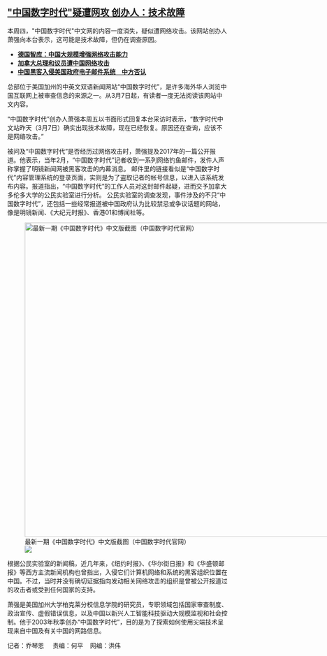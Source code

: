 <!--1709931720000-->
["中国数字时代"疑遭网攻   创办人：技术故障](https://www.rfa.org/mandarin/yataibaodao/meiti/lu3-03082024110000.html)
------

<p>本周四，"中国数字时代"中文网的内容一度消失，疑似遭网络攻击。该网站创办人萧强向本台表示，这可能是技术故障，但仍在调查原因。</p><ul><li><a href="https://www.rfa.org/mandarin/Xinwen/7-11232023110941.html"><strong>德国智库：中国大规模增强网络攻击能力</strong></a></li><li><strong><a href="https://www.rfa.org/mandarin/yataibaodao/junshiwaijiao/lf-10242023133927.html">加拿大总理和议员遭中国网络攻击</a></strong></li><li><strong><a href="https://www.rfa.org/mandarin/yataibaodao/meiti/jw-07122023112810.html">中国黑客入侵美国政府电子邮件系统　中方否认</a></strong></li></ul><p><span style="font-weight: 400;">总部位于美国加州的中英文双语新闻网站“中国数字时代”，是许多海外华人浏览中国互联网上被审查信息的来源之一。从3月7日起，有读者一度无法阅读该网站中文内容。</span></p><p><span style="font-weight: 400;">“中国数字时代”创办人萧强本周五以书面形式回复本台采访时表示，“数字时代中文站昨天（3月7日）确实出现技术故障，现在已经恢复。原因还在查询，应该不是网络攻击。”</span></p><p><span style="font-weight: 400;">被问及“中国数字时代”是否经历过网络攻击时，萧强提及2017年的一篇公开报道。他表示，当年2月，“中国数字时代”记者收到一系列网络钓鱼邮件，发件人声称掌握了明镜新闻网被黑客攻击的内幕消息。 邮件里的链接看似是“中国数字时代”内容管理系统的登录页面，实则是为了盗取记者的帐号信息，以进入该系统发布内容。报道指出，“中国数字时代”的工作人员对这封邮件起疑，进而交予加拿大多伦多大学的公民实验室进行分析。 公民实验室的调查发现，事件涉及的不只“中国数字时代”，还包括一些经常报道被中国政府认为比较禁忌或争议话题的网站，像是明镜新闻、《大纪元时报》、香港01和博闻社等。</span></p><p><span style="font-weight: 400;"><figure class="image-richtext image-inline captioned" style="width:1328px;"><img alt="最新一期《中国数字时代》中文版截图（中国数字时代官网）" height="720" src="https://www.rfa.org/mandarin/yataibaodao/meiti/lu3-03082024110000.html/lu6.jpg/@@images/fb99528a-5ab7-4aea-984d-51e1d5f1ba31.jpeg" title="lu6.jpg" width="1328"/><figcaption class="image-caption">最新一期《中国数字时代》中文版截图（中国数字时代官网）</figcaption><small></small><div id="zoomattribute"><a data-caption="最新一期《中国数字时代》中文版截图（中国数字时代官网）" data-fancybox="" href="https://www.rfa.org/mandarin/yataibaodao/meiti/lu3-03082024110000.html/lu6.jpg" id="single_image" title="最新一期《中国数字时代》中文版截图（中国数字时代官网）"><img src="/++plone++rfa-resources/img/icon-zoom.png"/></a></div></figure></span></p><p><span style="font-weight: 400;">根据公民实验室的新闻稿，近几年来，《纽约时报》、《华尔街日报》和《华盛顿邮报》等西方主流新闻机构也曾指出，入侵它们计算机网络和系统的黑客组织位置在中国。不过，当时并没有确切证据指向发动相关网络攻击的组织是曾被公开报道过的攻击者或受到任何国家的支持。</span></p><p><span style="font-weight: 400;">萧强是美国加州大学柏克莱分校信息学院的研究员，专职领域包括国家审查制度、政治宣传、虚假错误信息，以及中国以新兴人工智能科技驱动大规模监视和社会控制。他于2003年秋季创办“中国数字时代”，目的是为了探索如何使用尖端技术呈现来自中国及有关中国的网路信息。</span></p><p><span style="font-weight: 400;">记者：乔琴恩     责编：何平    网编：洪伟</span></p>
